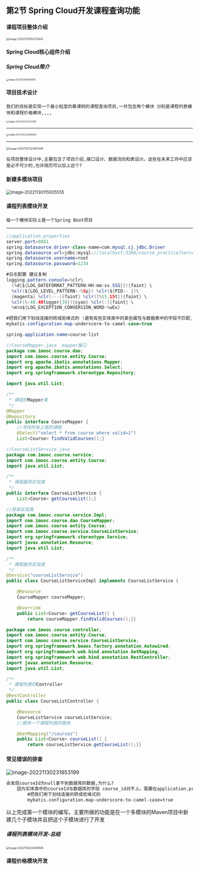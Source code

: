 ## 第2节 Spring Cloud开发课程查询功能

#### 课程项目整体介绍

<img src="C:\Users\w1216\AppData\Roaming\Typora\typora-user-images\image-20221127003213442.png" alt="image-20221127003213442" style="zoom:50%;" />



#### Spring Cloud核心组件介绍

##### Spring Cloud简介

<img src="C:\Users\w1216\AppData\Roaming\Typora\typora-user-images\image-20221127003810876.png" alt="image-20221127003810876" style="zoom:40%;" />



#### 项目技术设计

```
我们的目标是实现一个最小粒度的慕课网的课程查询项目,一共包含两个模块 分别是课程列表模块和课程价格模块,,,,
```

<img src="C:\Users\w1216\AppData\Roaming\Typora\typora-user-images\image-20221127222333706.png" alt="image-20221127222333706" style="zoom:40%;" />

<hr>

<img src="C:\Users\w1216\AppData\Roaming\Typora\typora-user-images\image-20221127222446930.png" alt="image-20221127222446930" style="zoom:40%;" />

<hr>

<img src="C:\Users\w1216\AppData\Roaming\Typora\typora-user-images\image-20221127223921349.png" alt="image-20221127223921349" style="zoom:50%;" />

```
在项目整体设计中,主要包含了项目介绍,接口设计、数据流向和表设计。这些在未来工作中应该是必不可少的,也许简历可以加上这个?
```



#### 新建多模块项目

<img src="C:\Users\w1216\AppData\Roaming\Typora\typora-user-images\image-20221130115005555.png" alt="image-20221130115005555" style="zoom:80%;" />

#### 课程列表模块开发

```
每一个模块实际上是一个Spring Boot项目
```

<hr>

```java
//application.properties
server.port=8081
spring.datasource.driver-class-name=com.mysql.cj.jdbc.Driver
spring.datasource.url=jdbc:mysql://localhost:3306/course_practice?serverTimezone=Asia/Shanghai&characterEncoding=utf-8&useSSL=true
spring.datasource.username=root
spring.datasource.password=1234

#日志配置 建议复制
logging.pattern.console=%clr\
  (%d{${LOG_DATEFORMAT_PATTERN:HH:mm:ss.SSS}}){faint} \
  %clr(${LOG_LEVEL_PATTERN:-%5p}) %clr(${PID:- })\
  {magenta} %clr(---){faint} %clr([%15.15t]){faint} \
  %clr(%-40.40logger{39}){cyan} %clr(:){faint} \
  %m%n${LOG_EXCEPTION_CONVERSION_WORD:%wEx}

#把我们用下划线连接的转成驼峰式的 (避免有些实体类中的某些属性与数据表中的字段不匹配,拿不到值)
mybatis.configuration.map-underscore-to-camel-case=true

spring.application.name=course-list
```

```java
//CourseMapper.java  mapper接口
package com.imooc.course.dao;
import com.imooc.course.entity.Course;
import org.apache.ibatis.annotations.Mapper;
import org.apache.ibatis.annotations.Select;
import org.springframework.stereotype.Repository;

import java.util.List;

/**
 * 课程的Mapper类
 */
@Mapper
@Repository
public interface CourseMapper {
    //寻找所有上架的课程
    @Select("select * from course where valid=1")
    List<Course> findValidCourses();}
```

```java
//CourseListService.java 
package com.imooc.course.service;
import com.imooc.course.entity.Course;
import java.util.List;

/**
 * 课程服务实现类
 */
public interface CourseListService {
    List<Course> getCourseList();}
```

```java
//具体实现类
package com.imooc.course.service.Impl;
import com.imooc.course.dao.CourseMapper;
import com.imooc.course.entity.Course;
import com.imooc.course.service.CourseListService;
import org.springframework.stereotype.Service;
import javax.annotation.Resource;
import java.util.List;

/**
 * 课程服务实现类
 */
@Service("courseListService")
public class CourseListServiceImpl implements CourseListService {

    @Resource
    CourseMapper courseMapper;

    @Override
    public List<Course> getCourseList() {
        return courseMapper.findValidCourses();}}
```

```java
package com.imooc.course.controller;
import com.imooc.course.entity.Course;
import com.imooc.course.service.CourseListService;
import org.springframework.beans.factory.annotation.Autowired;
import org.springframework.web.bind.annotation.GetMapping;
import org.springframework.web.bind.annotation.RestController;
import javax.annotation.Resource;
import java.util.List;

/**
 * 课程列表的Controller
 */
@RestController
public class CourseListController {

    @Resource
    CourseListService courseListService;
    //提供一个课程列表的服务

    @GetMapping("/courses")
    public List<Course> courseList() {
        return courseListService.getCourseList();}}
```

#### 常见错误的排查

<img src="C:\Users\w1216\AppData\Roaming\Typora\typora-user-images\image-20221130231853199.png" alt="image-20221130231853199" style="zoom:100%;" />

```html
会发现courseId为null拿不到数据库的数据,为什么?
	因为实体类中的courseId与数据库的字段 course_id对不上。需要在application.properties配置文件中配置
        #把我们用下划线连接的转成驼峰式的
        mybatis.configuration.map-underscore-to-camel-case=true
```

以上完成第一个模块的编写。主要所做的功能是在一个多模块的Maven项目中新建几个子模块并且把这个子模块进行了开发

##### 课程列表模块开发-总结

<img src="C:\Users\w1216\AppData\Roaming\Typora\typora-user-images\image-20221130233140945.png" alt="image-20221130233140945" style="zoom:50%;" />



#### 课程价格模块开发

